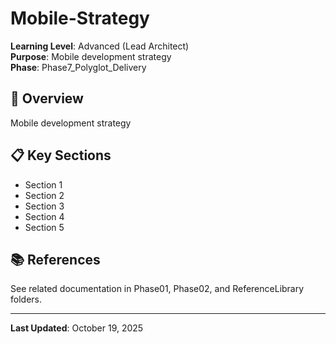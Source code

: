 # Mobile-Strategy

**Learning Level**: Advanced (Lead Architect)  
**Purpose**: Mobile development strategy  
**Phase**: Phase7_Polyglot_Delivery

## 🎯 Overview

Mobile development strategy

## 📋 Key Sections

- Section 1
- Section 2
- Section 3
- Section 4
- Section 5

## 📚 References

See related documentation in Phase01, Phase02, and ReferenceLibrary folders.

---

**Last Updated**: October 19, 2025
